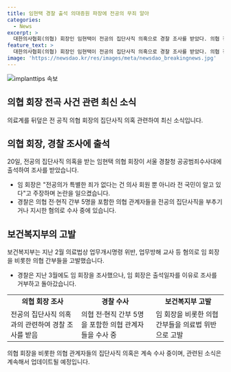 ```yaml
---
title: 임현택 경찰 출석 의대증원 파장에 전공의 무죄 알아
categories:
  - News
excerpt: >
  대한의사협회(의협) 회장인 임현택이 전공의 집단사직 의혹으로 경찰 조사를 받았다. 의협 전·현직 간부 5명을 수사 중인 경찰은 경찰청 공공범죄수사대에서 임 회장을 업무방해 교사 등 혐의로 조사했다. 임 회장은 취재진에게 전공의가 특별한 죄가 없다는 건 의사 회원 뿐 아니라 전 국민이 알고 있다며 답했다. 3월부터 의협 간부들을 수사 중인 경찰은 지난번 조사를 거부한 임 회장을 재소환했다. 보건복지부는 의료법 위반 혐의로 임 회장과 의협 간부들을 고발했다.
feature_text: >
  대한의사협회(의협) 회장인 임현택이 전공의 집단사직 의혹으로 경찰 조사를 받았다. 의협 전·현직 간부 5명을 수사 중인 경찰은 경찰청 공공범죄수사대에서 임 회장을 업무방해 교사 등 혐의로 조사했다. 임 회장은 취재진에게 전공의가 특별한 죄가 없다는 건 의사 회원 뿐 아니라 전 국민이 알고 있다며 답했다. 3월부터 의협 간부들을 수사 중인 경찰은 지난번 조사를 거부한 임 회장을 재소환했다. 보건복지부는 의료법 위반 혐의로 임 회장과 의협 간부들을 고발했다.
image: 'https://newsdao.kr/res/images/meta/newsdao_breakingnews.jpg'
---
```


<p><img src="https://newsdao.kr/res/images/meta/newsdao_breakingnews.jpg" alt="implanttips 속보" /></p>

<h2 data-ke-size="size26">의협 회장 전곡 사건 관련 최신 소식</h2>

<p data-ke-size="size16">의료계를 뒤덮은 전 공직 의협 회장의 집단사직 의혹 관련하여 최신 소식입니다.</p>

<h2>의협 회장, 경찰 조사에 출석</h2>

<p data-ke-size="size16">20일, 전공의 집단사직 의혹을 받는 임현택 의협 회장이 서울 경찰청 공공범죄수사대에 출석하여 조사를 받았습니다.</p>

<ul>
  <li>임 회장은 "전공의가 특별한 죄가 없다는 건 의사 회원 뿐 아니라 전 국민이 알고 있다"고 주장하며 논란을 일으켰습니다.</li>
  <li>경찰은 의협 전·현직 간부 5명을 포함한 의협 관계자들을 전공의 집단사직을 부추기거나 지시한 혐의로 수사 중에 있습니다.</li>
</ul>

<h2>보건복지부의 고발</h2>

<p data-ke-size="size16">보건복지부는 지난 2월 의료법상 업무개시명령 위반, 업무방해 교사 등 혐의로 임 회장을 비롯한 의협 간부들을 고발했습니다.</p>

<ul>
  <li>경찰은 지난 3월에도 임 회장을 조사했으나, 임 회장은 출석일자를 이유로 조사를 거부하고 돌아갔습니다.</li>
</ul>

<table>
  <tr>
    <td style="text-align: center; height: 17px;"><b>의협 회장 조사</b></td>
    <td style="text-align: center; height: 17px;"><b>경찰 수사</b></td>
    <td style="text-align: center; height: 17px;"><b>보건복지부 고발</b></td>
  </tr>
  <tr>
    <td>전공의 집단사직 의혹과의 관련하여 경찰 조사를 받음</td>
    <td>의협 전·현직 간부 5명을 포함한 의협 관계자들을 수사 중</td>
    <td>임 회장을 비롯한 의협 간부들을 의료법 위반으로 고발</td>
  </tr>
</table>

<p data-ke-size="size16">의협 회장을 비롯한 의협 관계자들의 집단사직 의혹은 계속 수사 중이며, 관련된 소식은 계속해서 업데이트될 예정입니다.</p>

